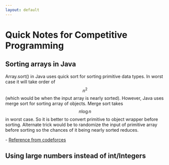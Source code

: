 ```yaml
---
layout: default
---
```

# Quick Notes for Competitive Programming

## Sorting arrays in Java

Array.sort() in Java uses quick sort for sorting primitive data types. In worst case it will take order of $$n^2$$ (which would be when the input array is nearly sorted). However, Java uses merge sort for sorting array of objects. Merge sort takes $$n \log n$$ in worst case. So it is better to convert primitive to object wrapper before sorting. Alternate trick would be to randomize the input of primitive array before sorting so the chances of it being nearly sorted reduces.

\- [Reference from codeforces](https://codeforces.com/blog/entry/7108%3Flocale%3Dru)

## Using large numbers instead of int/Integers
